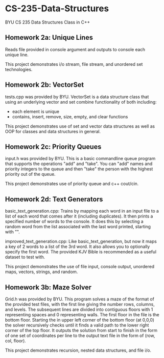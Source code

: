 # CS-235-Data-Structures
BYU CS 235 Data Structures Class in C++

## Homework 2a: Unique Lines
Reads file provided in console argument and outputs to console each unique line.

This project demonstrates i/o stream, file stream, and unordered set technologies.

## Homework 2b: VectorSet
tests.cpp was provided by BYU.
VectorSet is a data structure class that using an underlying vector and set combine functionality of both including:
- each element is unique
- contains, insert, remove, size, empty, and clear functions

This project demonstrates use of set and vector data structures as well as OOP for classes and data structures in general.

## Homework 2c: Priority Queues
input.h was provided by BYU.
This is a basic commandline queue program that supports the operations "add" and "take". You can "add" names and priority integers to the queue and then "take" the person with the highest priority out of the queue.

This project demonstrates use of priority queue and c++ cout/cin.

## Homework 2d: Text Generators
basic_text_generation.cpp: Trains by mapping each word in an input file to a list of each word that comes after it (including duplicates). It then prints a specified number of words to the console. It does this by selecting a random word from the list associated with the last word printed, starting with "".

improved_text_generation.cpp: Like basic_text_generation, but now it maps a key of 2 words to a list of the 3rd word. It also allows you to optionally specify the first word. The provided KJV Bible is recommended as a useful dataset to test with.

This project demonstrates the use of file input, console output, unordered maps, vectors, strings, and random.

## Homework 3b: Maze Solver
Grid.h was provided by BYU.
This program solves a maze of the format of the provided test files, with the first line giving the number rows, columns, and levels. The subsequent lines are divided into contiguous floors with 1 representing spaces and 0 representing walls. The first floor in the file is the bottom floor. Starting the in upper left corner of the bottom floor (at 0,0,0) the solver recursively checks until it finds a valid path to the lower right corner of the top floor. It outputs the solution from start to finish in the form of one set of coordinates per line to the output text file in the form of (row, col, floor).

This project demonstrates recursion, nested data structures, and file i/o.